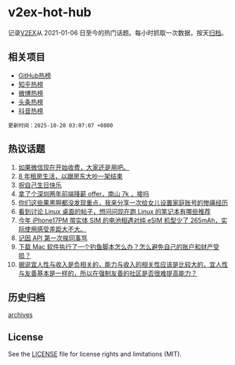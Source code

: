 # v2ex-hot-hub

 记录[V2EX](https://www.v2ex.com/)从 2021-01-06 日至今的热门话题。每小时抓取一次数据，按天[归档](archives)。
 
 ## 相关项目

- [GitHub热榜](https://github.com/snaildev/github-hot-hub)
- [知乎热榜](https://github.com/snaildev/zhihu-hot-hub)
- [微博热榜](https://github.com/snaildev/weibo-hot-hub)
- [头条热榜](https://github.com/snaildev/toutiao-hot-hub)
- [抖音热榜](https://github.com/snaildev/douyin-hot-hub)


 `更新时间：2025-10-20 03:07:07 +0800`

## 热议话题

1. [如果微信现在开始收费，大家还是用吧。](https://www.v2ex.com/t/1166724)
1. [8 年租房生活，以跟房东大吵一架结束](https://www.v2ex.com/t/1166739)
1. [祝自己生日快乐](https://www.v2ex.com/t/1166702)
1. [拿了个深圳两年前端降薪 offer，南山 7k ，接吗](https://www.v2ex.com/t/1166704)
1. [你们这些果黑啊都没发现重点，我来分享一次给女儿设置家庭账号的惨痛经历](https://www.v2ex.com/t/1166697)
1. [看到讨论 Linux 桌面的帖子，想问问现在跑 Linux 的笔记本有哪些推荐](https://www.v2ex.com/t/1166736)
1. [今年 iPhone17PM 带实体 SIM 的电池相遇对纯 eSIM 机型少了 265mAh，实际使用感受差距大不大。](https://www.v2ex.com/t/1166721)
1. [记因 API 第一次挨同事骂](https://www.v2ex.com/t/1166753)
1. [下载 Mac 软件执行了一个钓鱼脚本怎么办？怎么避免自己的账户和财产受损？](https://www.v2ex.com/t/1166698)
1. [据说宜人性与收入是负相关的，能力与收入的相关性应该是比较大的，宜人性与友善基本是一样的，所以在强制友善的社区是否很难提高能力？](https://www.v2ex.com/t/1166707)

## 历史归档

[archives](archives)

## License

See the [LICENSE](LICENSE) file for license rights and limitations (MIT).
